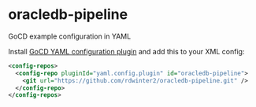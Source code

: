 # oracledb-pipeline
GoCD example configuration in YAML

Install [GoCD YAML configuration plugin](https://github.com/tomzo/gocd-yaml-config-plugin) and add this to your XML config:
```xml
<config-repos>
  <config-repo pluginId="yaml.config.plugin" id="oracledb-pipeline">
    <git url="https://github.com/rdwinter2/oracledb-pipeline.git" />
  </config-repo>
</config-repos>
```
